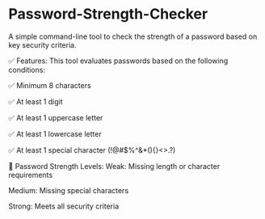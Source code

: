 # Password-Strength-Checker

A simple command-line tool to check the strength of a password based on key security criteria.

✅ Features:
This tool evaluates passwords based on the following conditions:

✅ Minimum 8 characters

✅ At least 1 digit

✅ At least 1 uppercase letter

✅ At least 1 lowercase letter

✅ At least 1 special character (!@#$%^&*(){}<>.?)

📌 Password Strength Levels:
Weak: Missing length or character requirements

Medium: Missing special characters

Strong: Meets all security criteria
